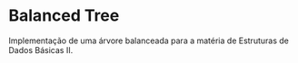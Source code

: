 # Balanced Tree
Implementação de uma árvore balanceada para a matéria de Estruturas de Dados Básicas II.
